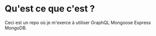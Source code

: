 # Qu'est ce que c'est ?

Ceci est un repo où je m'exerce à utiliser GraphQL Mongoose Express MongoDB.

